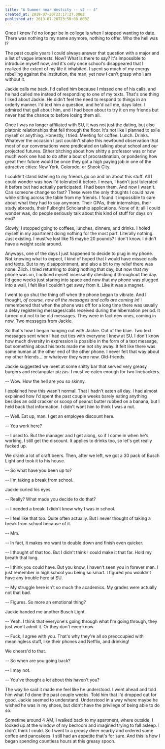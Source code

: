 ```yaml
---
title: "A Summer near Westcity -- v2 -- 4"
created_at: 2019-07-20T23:17:27.000Z
published_at: 2019-07-20T23:50:08.000Z
---
```

Once I knew I'd no longer be in college is when I stopped wanting to date. There was nothing to my name anymore, nothing to offer. Who the hell was I?

  

The past couple years I could always answer that question with a major and a list of vague interests. Now? What is there to say? It's impossible to introduce myself now, and it's only once school's disappeared that I realized the extent of my life it inhabited. I spent so much of my energy rebelling against the institution, the man, yet now I can't grasp who I am without it.

  

Jackie calls me back. I'd called him because I missed one of his calls, and he had called me instead of responding to one of my texts. That's one thing I liked about Jackie. He didn't feel the need to respond to things in an orderly manner. I'd text him a question, and he'd call me, days later. I admired that gall about him, and I had been about to try it on my friends but never had the chance to before losing them all.

  

Once I was no longer affiliated with SU, it was not just the dating, but also platonic relationships that fell through the floor. It's not like I planned to exile myself or anything. Honestly, I tried. Meeting for coffee. Lunch. Drinks. Whatever the occasion I just couldn't shake this newfound observation that most of our conversations were predicated on talking about school and our projected futures. Either bitching about how shitty a professor was or how much work one had to do after a bout of procrastination, or pondering how great their future would be once they got a high paying job in one of the attractive cities: New York, Colorodo, or Shook City.

  

I couldn't stand listening to my friends go on and on about this stuff. All I could wonder was how I'd tolerated it before. I mean, I hadn't just tolerated it before but had actually participated. I had been them. And now I wasn't. Can someone change so fast? These were the only thoughts I could have while sitting across the table from my friends. I found it impossible to care about what they had to say anymore. Their GPAs, their internships, their study abroads, their Fulbright Scholarship applications. None of it; all I could wonder was, do people seriously talk about this kind of stuff for days on end?

  

Slowly, I stopped going to coffees, lunches, dinners, and drinks. I holed myself in my apartment doing nothing for the most part. Literally nothing. Just existing. I must've lost like 15 maybe 20 pounds? I don't know. I didn't have a weight scale around.

  

Anyways, one of the days I just happened to decide to plug in my phone. Not knowing what to expect, I kind of hoped that I would have missed calls and texts. But to my disappointment, and also a bit to my relief there was none. Zilch. I tried returning to doing nothing that day, but now that my phone was on, I noticed myself incessantly checking it throughout the day. I'd gone weeks just staring into space and now that my phone was plugged into a wall, I felt like I couldn't get away from it. Like it was a magnet.

  

I went to go shut the thing off when the phone began to vibrate. And I thought, _of course, now all the messages and calls are coming in!_ I remembered that when the phone was off for a long time there was usually a delay registering messages/calls received during the hibernation period. It turned out not to be old messages. They were in fact new ones, coming in now. Two messages from Jackie.

  

So that's how I began hanging out with Jackie. Out of the blue. Two text messages sent when I had cut ties with everyone I knew at SU. I don't know how much diversity in expression is possible in the form of a text message, but something about his texts made me not shy away. It felt like there was some human at the other end of the other phone. I never felt that way about my other friends... or whatever they were now. Old-friends.

  

Jackie suggested we meet at some shitty bar that served very greasy burgers and rectangular pizzas. I must've eaten enough for two linebackers.

  

\-- Wow. How the hell are you so skinny.

  

I explained how this wasn't normal. That I hadn't eaten all day. I had almost explained how I'd spent the past couple weeks barely eating anything besides an odd cracker or scoop of peanut butter rubbed on a banana, but I held back that information. I didn't want him to think I was a nut.

  

\-- Well. Eat up, man. I get an employee discount here.

\-- You work here?

\-- I used to. But the manager and I get along, so if I come in when he's working, I still get the discount. It applies to drinks too, so let's get really fucked up.

  

We drank a lot of craft beers. Then, after we left, we got a 30 pack of Busch Light and took it to his house.

  

\-- So what have you been up to?

\-- I'm taking a break from school.

Jackie curled his eyes.

\-- Really? What made you decide to do that?

\-- I needed a break. I didn't know why I was in school.

\-- I feel like that too. Quite often actually. But I never thought of taking a break from school because of it.

\-- Mm.

\-- In fact, it makes me want to double down and finish even quicker.

\-- I thought of that too. But I didn't think I could make it that far. Hold my breath that long.

\-- I think you could have. But you know, I haven't seen you in forever man. I just remember in high school you being so smart. I figured you wouldn't have any trouble here at SU.

\-- My struggle here isn't so much the academics. My grades were actually not that bad.

\-- Figures. So more an emotional thing?

Jackie handed me another Busch Light.

\-- Yeah. I think that everyone's going through what I'm going through, they just won't admit it. Or they don't even know.

\-- Fuck, I agree with you. That's why they're all so preoccupied with meaningless stuff, like their phones and Netflix, and drinking!

  

We cheers'd to that.

  

\-- So when are you going back?

\-- I may not.

\-- You've thought a lot about this haven't you?

  

The way he said it made me feel like he understood. I went ahead and told him what I'd done the past couple weeks. Told him that I'd dropped out for good. Jackie seemed to understand. Understood in a way where maybe he wished he was in my shoes, but didn't have the privilege of being able to do so.

  

Sometime around 4 AM, I walked back to my apartment, where outside, I looked up at the window of my bedroom and imagined trying to fall asleep. I didn't think I could. So I went to a greasy diner nearby and ordered some coffee and pancakees. I still had an appetite that's for sure. And this is how I began spending countless hours at this greasy spoon.
